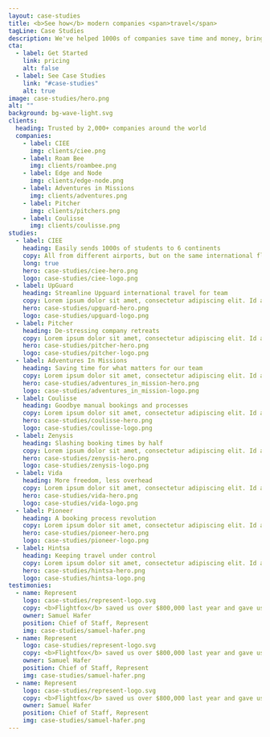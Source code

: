 ```yaml
---
layout: case-studies
title: <b>See how</b> modern companies <span>travel</span>
tagLine: Case Studies
description: We've helped 1000s of companies save time and money, bringing their business travel into the future. Learn how some of our customers are using TravelPerk to manage their business travel more smoothly than ever before.
cta:
  - label: Get Started
    link: pricing
    alt: false
  - label: See Case Studies
    link: "#case-studies"
    alt: true
image: case-studies/hero.png
alt: ""
background: bg-wave-light.svg
clients:
  heading: Trusted by 2,000+ companies around the world
  companies:
    - label: CIEE
      img: clients/ciee.png
    - label: Roam Bee
      img: clients/roambee.png
    - label: Edge and Node
      img: clients/edge-node.png
    - label: Adventures in Missions
      img: clients/adventures.png
    - label: Pitcher
      img: clients/pitchers.png
    - label: Coulisse
      img: clients/coulisse.png
studies:
  - label: CIEE
    heading: Easily sends 1000s of students to 6 continents
    copy: All from different airports, but on the same international flights as rest of group. Each student booking separately, at different times, on their own credit cards
    long: true
    hero: case-studies/ciee-hero.png
    logo: case-studies/ciee-logo.png
  - label: UpGuard
    heading: Streamline Upguard international travel for team
    copy: Lorem ipsum dolor sit amet, consectetur adipiscing elit. Id augue quisque congue vel lorem tincidunt nec. Sed est quam nibh massa.
    hero: case-studies/upguard-hero.png
    logo: case-studies/upguard-logo.png
  - label: Pitcher
    heading: De-stressing company retreats
    copy: Lorem ipsum dolor sit amet, consectetur adipiscing elit. Id augue quisque congue vel lorem tincidunt nec. Sed est quam nibh massa.
    hero: case-studies/pitcher-hero.png
    logo: case-studies/pitcher-logo.png
  - label: Adventures In Missions
    heading: Saving time for what matters for our team
    copy: Lorem ipsum dolor sit amet, consectetur adipiscing elit. Id augue quisque congue vel lorem tincidunt nec. Sed est quam nibh massa.
    hero: case-studies/adventures_in_mission-hero.png
    logo: case-studies/adventures_in_mission-logo.png
  - label: Coulisse
    heading: Goodbye manual bookings and processes
    copy: Lorem ipsum dolor sit amet, consectetur adipiscing elit. Id augue quisque congue vel lorem tincidunt nec. Sed est quam nibh massa.
    hero: case-studies/coulisse-hero.png
    logo: case-studies/coulisse-logo.png
  - label: Zenysis
    heading: Slashing booking times by half
    copy: Lorem ipsum dolor sit amet, consectetur adipiscing elit. Id augue quisque congue vel lorem tincidunt nec. Sed est quam nibh massa.
    hero: case-studies/zenysis-hero.png
    logo: case-studies/zenysis-logo.png
  - label: Vida
    heading: More freedom, less overhead
    copy: Lorem ipsum dolor sit amet, consectetur adipiscing elit. Id augue quisque congue vel lorem tincidunt nec. Sed est quam nibh massa.
    hero: case-studies/vida-hero.png
    logo: case-studies/vida-logo.png
  - label: Pioneer
    heading: A booking process revolution
    copy: Lorem ipsum dolor sit amet, consectetur adipiscing elit. Id augue quisque congue vel lorem tincidunt nec. Sed est quam nibh massa.
    hero: case-studies/pioneer-hero.png
    logo: case-studies/pioneer-logo.png
  - label: Hintsa
    heading: Keeping travel under control
    copy: Lorem ipsum dolor sit amet, consectetur adipiscing elit. Id augue quisque congue vel lorem tincidunt nec. Sed est quam nibh massa.
    hero: case-studies/hintsa-hero.png
    logo: case-studies/hintsa-logo.png
testimonies:
  - name: Represent
    logo: case-studies/represent-logo.svg
    copy: <b>Flightfox</b> saved us over $800,000 last year and gave us peace of mind with their global support too.
    owner: Samuel Hafer
    position: Chief of Staff, Represent
    img: case-studies/samuel-hafer.png
  - name: Represent
    logo: case-studies/represent-logo.svg
    copy: <b>Flightfox</b> saved us over $800,000 last year and gave us peace of mind with their global support too.
    owner: Samuel Hafer
    position: Chief of Staff, Represent
    img: case-studies/samuel-hafer.png
  - name: Represent
    logo: case-studies/represent-logo.svg
    copy: <b>Flightfox</b> saved us over $800,000 last year and gave us peace of mind with their global support too.
    owner: Samuel Hafer
    position: Chief of Staff, Represent
    img: case-studies/samuel-hafer.png
---
```

